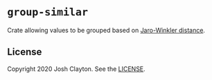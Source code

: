 # `group-similar`

Crate allowing values to be grouped based on [Jaro-Winkler
distance](https://en.wikipedia.org/wiki/Jaro%E2%80%93Winkler_distance).

## License

Copyright 2020 Josh Clayton. See the [LICENSE](LICENSE).
